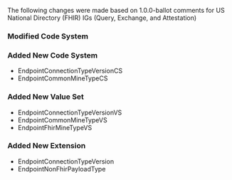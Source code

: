 The following changes were made based on 1.0.0-ballot comments for US National Directory (FHIR) IGs (Query, Exchange, and Attestation)

### Modified Code System



### Added New Code System
- EndpointConnectionTypeVersionCS
- EndpointCommonMineTypeCS

### Added New Value Set
- EndpointConnectionTypeVersionVS
- EndpointCommonMineTypeVS
- EndpointFhirMineTypeVS

### Added New Extension
- EndpointConnectionTypeVersion
- EndpointNonFhirPayloadType
